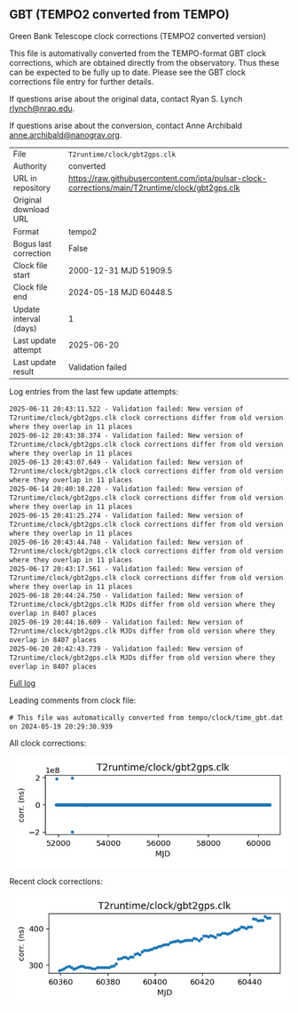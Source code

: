 
## GBT (TEMPO2 converted from TEMPO)

Green Bank Telescope clock corrections (TEMPO2 converted version)

This file is automativally converted from the TEMPO-format GBT
clock corrections, which are obtained directly from the observatory.
Thus these can be expected to be fully up to date. Please see the
GBT clock corrections file entry for further details.

If questions arise about the original data, contact Ryan S. Lynch
<rlynch@nrao.edu>.

If questions arise about the conversion, contact Anne Archibald
<anne.archibald@nanograv.org>.

|     |     |
|:--- |:--- |
| File | `T2runtime/clock/gbt2gps.clk` |
| Authority | converted |
| URL in repository | <https://raw.githubusercontent.com/ipta/pulsar-clock-corrections/main/T2runtime/clock/gbt2gps.clk> |
| Original download URL | <None> |
| Format | tempo2 |
| Bogus last correction | False |
| Clock file start | 2000-12-31 MJD 51909.5 |
| Clock file end | 2024-05-18 MJD 60448.5 |
| Update interval (days) | 1 |
| Last update attempt | 2025-06-20 |
| Last update result | Validation failed |

Log entries from the last few update attempts:
```
2025-06-11 20:43:11.522 - Validation failed: New version of T2runtime/clock/gbt2gps.clk clock corrections differ from old version where they overlap in 11 places
2025-06-12 20:43:38.374 - Validation failed: New version of T2runtime/clock/gbt2gps.clk clock corrections differ from old version where they overlap in 11 places
2025-06-13 20:43:07.649 - Validation failed: New version of T2runtime/clock/gbt2gps.clk clock corrections differ from old version where they overlap in 11 places
2025-06-14 20:40:10.220 - Validation failed: New version of T2runtime/clock/gbt2gps.clk clock corrections differ from old version where they overlap in 11 places
2025-06-15 20:41:25.274 - Validation failed: New version of T2runtime/clock/gbt2gps.clk clock corrections differ from old version where they overlap in 11 places
2025-06-16 20:43:44.748 - Validation failed: New version of T2runtime/clock/gbt2gps.clk clock corrections differ from old version where they overlap in 11 places
2025-06-17 20:43:17.561 - Validation failed: New version of T2runtime/clock/gbt2gps.clk clock corrections differ from old version where they overlap in 11 places
2025-06-18 20:44:24.750 - Validation failed: New version of T2runtime/clock/gbt2gps.clk MJDs differ from old version where they overlap in 8407 places
2025-06-19 20:44:16.609 - Validation failed: New version of T2runtime/clock/gbt2gps.clk MJDs differ from old version where they overlap in 8407 places
2025-06-20 20:42:43.739 - Validation failed: New version of T2runtime/clock/gbt2gps.clk MJDs differ from old version where they overlap in 8407 places
```
[Full log](https://raw.githubusercontent.com/ipta/pulsar-clock-corrections/main/log/T2runtime/clock/gbt2gps.clk.log)

Leading comments from clock file:

    # This file was automatically converted from tempo/clock/time_gbt.dat on 2024-05-19 20:29:30.939



All clock corrections:

![plot of all clock corrections](gbt2gps.clk.png "All corrections")

Recent clock corrections:

![plot of recent clock corrections](gbt2gps.clk.short.png "Recent corrections")

